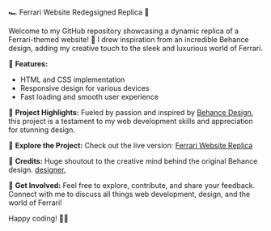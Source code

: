 🏎️ Ferrari Website Redegsigned Replica 🏁

Welcome to my GitHub repository showcasing a dynamic replica of a Ferrari-themed website! 🚀 I drew inspiration from an incredible Behance design, adding my creative touch to the sleek and luxurious world of Ferrari.

🎨 **Features:**
- HTML and CSS implementation
- Responsive design for various devices
- Fast loading and smooth user experience

🚀 **Project Highlights:**
Fueled by passion and inspired by [Behance Design](https://www.behance.net/gallery/189094517/Re-design-website-Ferrari), this project is a testament to my web development skills and appreciation for stunning design.

🔗 **Explore the Project:**
Check out the live version: [Ferrari Website Replica](https://codxvenu.github.io/ferrari-redesigned/)

🙌 **Credits:**
Huge shoutout to the creative mind behind the original Behance design. [designer.](https://www.behance.net/khamgouhaokip)

🚀 **Get Involved:**
Feel free to explore, contribute, and share your feedback. Connect with me to discuss all things web development, design, and the world of Ferrari!

Happy coding! 🚗💨
